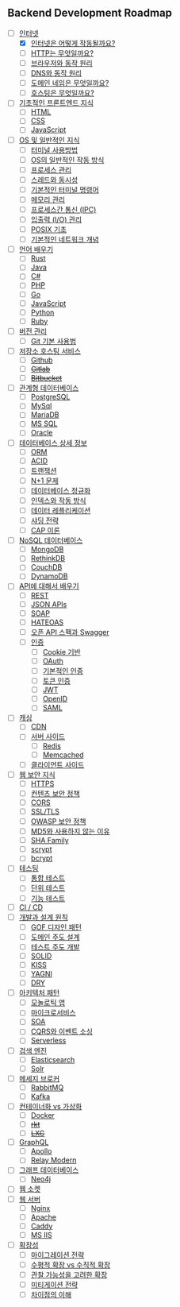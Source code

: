 Backend Development Roadmap
---------------------------

- [ ] [인터넷](https://github.com/wooogi123/Development_Roadmap/tree/master/docs/Internet)
  + [x] [인터넷은 어떻게 작동될까요?](https://github.com/wooogi123/Development_Roadmap/blob/master/docs/Internet/How-does-the-Internet-work.md)
  + [ ] [HTTP는 무엇일까요?]()
  + [ ] [브라우저와 동작 원리]()
  + [ ] [DNS와 동작 원리](https://github.com/wooogi123/Development_Roadmap/blob/master/docs/Internet/What-is-DNS-and-how-does-it-work.md)
  + [ ] [도메인 네임은 무엇일까요?]()
  + [ ] [호스팅은 무엇일까요?]()
- [ ] [기초적인 프론트엔드 지식]()
  + [ ] [HTML]()
  + [ ] [CSS]()
  + [ ] [JavaScript]()
- [ ] [OS 및 일반적인 지식]()
  + [ ] [터미널 사용방법]()
  + [ ] [OS의 일반적인 작동 방식]()
  + [ ] [프로세스 관리]()
  + [ ] [스레드와 동시성]()
  + [ ] [기본적인 터미널 명령어]()
  + [ ] [메모리 관리]()
  + [ ] [프로세스간 통신 (IPC)]()
  + [ ] [입출력 (I/O) 관리]()
  + [ ] [POSIX 기초]()
  + [ ] [기본적인 네트워크 개념]()
- [ ] [언어 배우기]()
  + [ ] [Rust]()
  + [ ] [Java]()
  + [ ] [C#]()
  + [ ] [PHP]()
  + [ ] [Go]()
  + [ ] [JavaScript]()
  + [ ] [Python]()
  + [ ] [Ruby]()
- [ ] [버전 관리]()
  + [ ] [Git 기본 사용법]()
- [ ] [저장소 호스팅 서비스]()
  + [ ] [Github]()
  + [ ] ~~[Gitlab]()~~
  + [ ] ~~[Bitbucket]()~~
- [ ] [관계형 데이터베이스]()
  + [ ] [PostgreSQL]()
  + [ ] [MySql]()
  + [ ] [MariaDB]()
  + [ ] [MS SQL]()
  + [ ] [Oracle]()
- [ ] [데이터베이스 상세 정보]()
  + [ ] [ORM]()
  + [ ] [ACID]()
  + [ ] [트랜잭션]()
  + [ ] [N+1 문제]()
  + [ ] [데이터베이스 정규화]()
  + [ ] [인덱스와 작동 방식]()
  + [ ] [데이터 레플리케이션]()
  + [ ] [샤딩 전략]()
  + [ ] [CAP 이론]()
- [ ] [NoSQL 데이터베이스]()
  + [ ] [MongoDB]()
  + [ ] [RethinkDB]()
  + [ ] [CouchDB]()
  + [ ] [DynamoDB]()
- [ ] [API에 대해서 배우기]()
  + [ ] [REST]()
  + [ ] [JSON APIs]()
  + [ ] [SOAP]()
  + [ ] [HATEOAS]()
  + [ ] [오픈 API 스펙과 Swagger]()
  + [ ] [인증]()
    * [ ] [Cookie 기반]()
    * [ ] [OAuth]()
    * [ ] [기본적인 인증]()
    * [ ] [토큰 인증]()
    * [ ] [JWT]()
    * [ ] [OpenID]()
    * [ ] [SAML]()
- [ ] [캐싱]()
  + [ ] [CDN]()
  + [ ] [서버 사이드]()
    * [ ] [Redis]()
    * [ ] [Memcached]()
  + [ ] [클라이언트 사이드]()
- [ ] [웹 보안 지식]()
  + [ ] [HTTPS]()
  + [ ] [컨텐츠 보안 정책]()
  + [ ] [CORS]()
  + [ ] [SSL/TLS]()
  + [ ] [OWASP 보안 정책]()
  + [ ] [MD5와 사용하지 않는 이유]()
  + [ ] [SHA Family]()
  + [ ] [scrypt]()
  + [ ] [bcrypt]()
- [ ] [테스팅]()
  + [ ] [통합 테스트]()
  + [ ] [단위 테스트]()
  + [ ] [기능 테스트]()
- [ ] [CI / CD]()
- [ ] [개발과 설계 원칙]()
  + [ ] [GOF 디자인 패턴]()
  + [ ] [도메인 주도 설계]()
  + [ ] [테스트 주도 개발]()
  + [ ] [SOLID]()
  + [ ] [KISS]()
  + [ ] [YAGNI]()
  + [ ] [DRY]()
- [ ] [아키텍처 패턴]()
  + [ ] [모놀로틱 앱]()
  + [ ] [마이크로서비스]()
  + [ ] [SOA]()
  + [ ] [CQRS와 이벤트 소싱]()
  + [ ] [Serverless]()
- [ ] [검색 엔진]()
  + [ ] [Elasticsearch]()
  + [ ] [Solr]()
- [ ] [메세지 브로커]()
  + [ ] [RabbitMQ]()
  + [ ] [Kafka]()
- [ ] [컨테이너화 vs 가상화]()
  + [ ] [Docker]()
  + [ ] ~~[rkt]()~~
  + [ ] ~~[LXC]()~~
- [ ] [GraphQL]()
  + [ ] [Apollo]()
  + [ ] [Relay Modern]()
- [ ] [그래프 데이터베이스]()
  + [ ] [Neo4j]()
- [ ] [웹 소켓]()
- [ ] [웹 서버]()
  + [ ] [Nginx]()
  + [ ] [Apache]()
  + [ ] [Caddy]()
  + [ ] [MS IIS]()
- [ ] [확장성]()
  + [ ] [마이그레이션 전략]()
  + [ ] [수평적 확장 vs 수직적 확장]()
  + [ ] [관찰 가능성을 고려한 확장]()
  + [ ] [미티게이션 전략]()
  + [ ] [차이점의 이해]()
